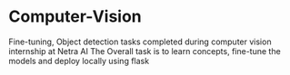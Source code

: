 # Computer-Vision
Fine-tuning, Object detection tasks completed during computer vision internship at Netra AI
The Overall task is to learn concepts, fine-tune the models and deploy locally using flask
